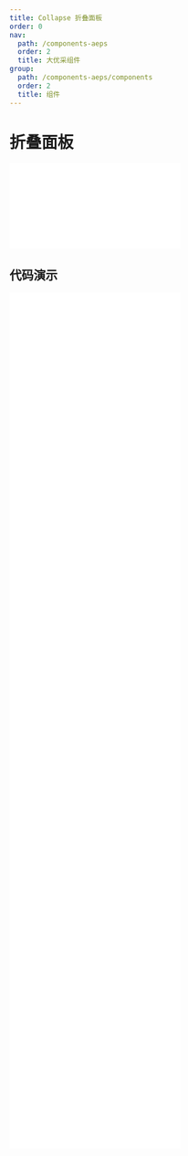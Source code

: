 ```yaml
---
title: Collapse 折叠面板
order: 0
nav:
  path: /components-aeps
  order: 2
  title: 大优采组件
group:
  path: /components-aeps/components
  order: 2
  title: 组件
---
```


# 折叠面板

<div>
<embed src="@docs-common/collapse/index.md"></embed>
</div>
        
## 代码演示

<Row gutter=8>

  <Col span=24>
    
  <div class="code-box"><embed src="@abiz-rc-aeps/collapse/demo/basic-collapse-aeps.md"></embed></div>
          
  <div class="code-box"><embed src="@abiz-rc-aeps/collapse/demo/accordion-collapse-aeps.md"></embed></div>
          
  <div class="code-box"><embed src="@abiz-rc-aeps/collapse/demo/borderless-collapse-aeps.md"></embed></div>
          
  <div class="code-box"><embed src="@abiz-rc-aeps/collapse/demo/collapsible-collapse-aeps.md"></embed></div>
          
  <div class="code-box"><embed src="@abiz-rc-aeps/collapse/demo/custom-collapse-aeps.md"></embed></div>
          
  <div class="code-box"><embed src="@abiz-rc-aeps/collapse/demo/mix-collapse-aeps.md"></embed></div>
          
  <div class="code-box"><embed src="@abiz-rc-aeps/collapse/demo/noarrow-collapse-aeps.md"></embed></div>
          
  <div class="code-box"><embed src="@abiz-rc-aeps/collapse/demo/extra-collapse-aeps.md"></embed></div>
          
  <div class="code-box"><embed src="@abiz-rc-aeps/collapse/demo/ghost-collapse-aeps.md"></embed></div>
          
  </Col>
          
</Row>
        
<div><embed src="@docs-common/collapse/index-api.md"></embed><div>
